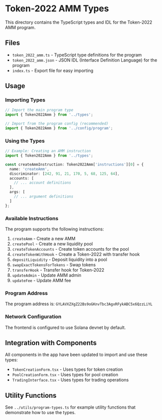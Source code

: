 # Token-2022 AMM Types

This directory contains the TypeScript types and IDL for the Token-2022 AMM program.

## Files

- `token_2022_amm.ts` - TypeScript type definitions for the program
- `token_2022_amm.json` - JSON IDL (Interface Definition Language) for the program
- `index.ts` - Export file for easy importing

## Usage

### Importing Types

```typescript
// Import the main program type
import { Token2022Amm } from '../types';

// Import from the program config (recommended)
import { Token2022Amm } from '../config/program';
```

### Using the Types

```typescript
// Example: Creating an AMM instruction
import { Token2022Amm } from '../types';

const createAmmInstruction: Token2022Amm['instructions'][0] = {
  name: 'createAmm',
  discriminator: [242, 91, 21, 170, 5, 68, 125, 64],
  accounts: [
    // ... account definitions
  ],
  args: [
    // ... argument definitions
  ]
};
```

### Available Instructions

The program supports the following instructions:

1. `createAmm` - Create a new AMM
2. `createPool` - Create a new liquidity pool
3. `createTokenAccounts` - Create token accounts for the pool
4. `createTokenWithHook` - Create a Token-2022 with transfer hook
5. `depositLiquidity` - Deposit liquidity into a pool
6. `swapExactTokensForTokens` - Swap tokens
7. `transferHook` - Transfer hook for Token-2022
8. `updateAdmin` - Update AMM admin
9. `updateFee` - Update AMM fee

### Program Address

The program address is: `GYLAVXZXgZ22Bs9oGKnvTbc3AgxRFykABC5x6QzzLiYL`

### Network Configuration

The frontend is configured to use Solana devnet by default.

## Integration with Components

All components in the app have been updated to import and use these types:

- `TokenCreationForm.tsx` - Uses types for token creation
- `PoolCreationForm.tsx` - Uses types for pool creation
- `TradingInterface.tsx` - Uses types for trading operations

## Utility Functions

See `../utils/program-types.ts` for example utility functions that demonstrate how to use the types. 